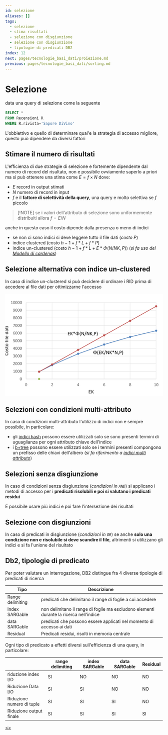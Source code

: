 ```yaml
---
id: selezione
aliases: []
tags:
  - selezione
  - stima risultati
  - selezione con disgiunzione
  - selezione con disgiunzione
  - tipologie di predicati DB2
index: 12
next: pages/tecnologie_basi_dati/proiezione.md
previous: pages/tecnologie_basi_dati/sorting.md
---
```


# Selezione

data una query di selezione come la seguente

```sql
SELECT *
FROM Recensioni R
WHERE R.rivista='Sapore DiVino'
```

L'obbiettivo e quello di determinare qual'e la strategia di accesso migliore, questo può dipendere da diversi fattori

## Stimare il numero di risultati

L'efficienza di due strategie di selezione e fortemente dipendente dal numero di record del risultato, non e possibile ovviamente saperlo a priori ma si può ottenere una stima come $E = f\times N$ dove:

- $E$ record in output stimati
- $N$ numero di record in input
- $f$ e il **fattore di selettività della query**, una query e molto selettiva se $f$ piccolo

> [!NOTE] se i valori dell'attributo di selezione sono uniformemente distribuiti allora $f = E/N$

anche in questo caso il costo dipende dalla presenza o meno di indici

- se non ci sono indici si deve leggere tutto il file dati (*costo $P$*)
- indice clustered (costo $h-1 + f*L + f*P$)
- indice un-clustered (costo $h-1 + f*L + E *\Phi(N/NK,P)$) (*si fa uso del [Modello di cardenas](pages/tecnologie_basi_dati/b+tree.md#modello%20di%20cardenas)*)

## Selezione alternativa con indice un-clustered

In caso di indice un-clustered si può decidere di ordinare i RID prima di accedere al file dati per ottimizzarne l'accesso

![](assets/tecnologie_basi_dati/Pasted%20image%2020250209173430.png)

## Selezioni con condizioni multi-attributo

In caso di condizioni multi-attributo l'utilizzo di indici non e sempre possibile, in particolare:

- gli [indici hash](pages/tecnologie_basi_dati/indici_hash.md) possono essere utilizzati solo se sono presenti termini di uguaglianza per ogni attributo chiave dell'indice
- i [b+tree](pages/tecnologie_basi_dati/b+tree.md) possono essere utilizzati solo se i termini presenti compongono un prefisso delle chiavi dell'albero (*si fa riferimento a [indici multi attributo](pages/tecnologie_basi_dati/b+tree.md#ricerche%20multi%20attributo)*)

## Selezioni senza disgiunzione

In caso di condizioni senza disgiunzione (*condizioni in `AND`*)  si applicano i metodi di accesso per i **predicati risolubili e poi si valutano i predicati residui**

E possibile usare più indici e poi fare l'intersezione dei risultati

## Selezione con disgiunzioni

In caso di predicati in disgiunzione (*condizioni in `OR`*) se anche **solo una condizione non e risolubile si deve scandire il file**, altrimenti si utilizzano gli indici e si fa l'unione del risultato

## Db2, tipologie di predicato

Per poter valutare un interrogazione, DB2 distingue fra 4 diverse tipologie di predicati di ricerca

| Tipo             | Descrizione                                                                            |
| ---------------- | -------------------------------------------------------------------------------------- |
| Range delimiting | predicati che delimitano il range di foglie a cui accedere                             |
| Index SARGable   | non delimitano il range di foglie ma escludono elementi durante la ricerca nell'indice |
| data SARGable    | predicati che possono essere applicati nel momento di accesso ai dati                  |
| Residual         | Predicati residui, risolti in memoria centrale                                         |

Ogni tipo di predicato a effetti diversi sull'efficienza di una query, in particolare:

|                           | range delimiting | index SARGable | data SARGable | Residual |
| ------------------------- | ---------------- | -------------- | ------------- | -------- |
| riduzione index I/O       | SI               | NO             | NO            | NO       |
| Riduzione Data I/O        | SI               | SI             | NO            | NO       |
| Riduzione numero di tuple | SI               | SI             | SI            | NO       |
| Riduzione output finale   | SI               | SI             | SI            | SI       |
[<](pages/tecnologie_basi_dati/sorting.md)[>](pages/tecnologie_basi_dati/proiezione.md)
